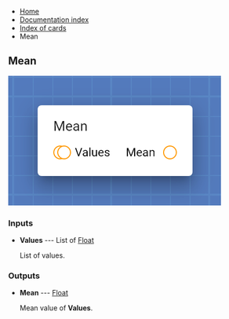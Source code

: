 <ul class="breadcrumb">
    <li><a href="">Home</a></li>
    <li><a href="documentation">Documentation index</a></li>
    <li><a href="cards/">Index of cards</a></li>
    <li>Mean</li>
</ul>

## Mean



!["Mean" card](assets/img/cards/mean.png)


### Inputs


* **Values** --- List of [Float](types/Float)

  List of values.





### Outputs


* **Mean** --- [Float](types/Float)

  Mean value of **Values**.




